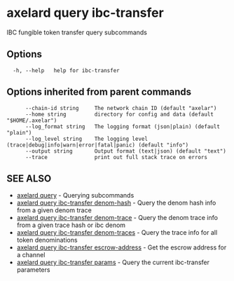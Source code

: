 # axelard query ibc-transfer

IBC fungible token transfer query subcommands

## Options

```
  -h, --help   help for ibc-transfer
```

## Options inherited from parent commands

```
      --chain-id string     The network chain ID (default "axelar")
      --home string         directory for config and data (default "$HOME/.axelar")
      --log_format string   The logging format (json|plain) (default "plain")
      --log_level string    The logging level (trace|debug|info|warn|error|fatal|panic) (default "info")
      --output string       Output format (text|json) (default "text")
      --trace               print out full stack trace on errors
```

## SEE ALSO

- [axelard query](/cli-docs/v0_27_0/axelard_query) - Querying subcommands
- [axelard query ibc-transfer denom-hash](/cli-docs/v0_27_0/axelard_query_ibc-transfer_denom-hash) - Query the denom hash info from a given denom trace
- [axelard query ibc-transfer denom-trace](/cli-docs/v0_27_0/axelard_query_ibc-transfer_denom-trace) - Query the denom trace info from a given trace hash or ibc denom
- [axelard query ibc-transfer denom-traces](/cli-docs/v0_27_0/axelard_query_ibc-transfer_denom-traces) - Query the trace info for all token denominations
- [axelard query ibc-transfer escrow-address](/cli-docs/v0_27_0/axelard_query_ibc-transfer_escrow-address) - Get the escrow address for a channel
- [axelard query ibc-transfer params](/cli-docs/v0_27_0/axelard_query_ibc-transfer_params) - Query the current ibc-transfer parameters
